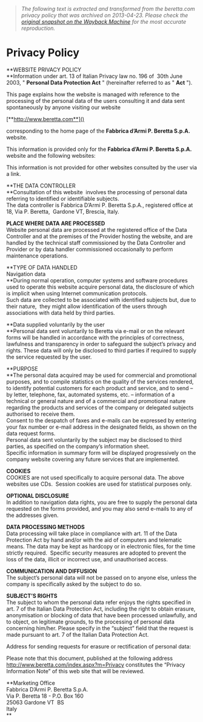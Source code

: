 > *The following text is extracted and transformed from the beretta.com privacy policy that was archived on 2013-04-23. Please check the [original snapshot on the Wayback Machine](https://web.archive.org/web/20130423105832id_/http%3A//www.beretta.com/service-pages/privacy-policy/index.aspx%3Fm%3D53%26did%3D1385) for the most accurate reproduction.*

# Privacy Policy

**WEBSITE PRIVACY POLICY  
**Information under art. 13 of Italian Privacy law no. 196 of  30th June 2003, " **Personal Data Protection Act** " (hereinafter referred to as " **Act** ").

This page explains how the website is managed with reference to the processing of the personal data of the users consulting it and data sent spontaneously by anyone visiting our website

[**http://www.beretta.com**]()

corresponding to the home page of the **Fabbrica d’Armi P. Beretta S.p.A.** website.

This information is provided only for the **Fabbrica d’Armi P. Beretta S.p.A.** website and the following websites:

This information is not provided for other websites consulted by the user via a link.

**THE DATA CONTROLLER  
**Consultation of this website  involves the processing of personal data referring to identified or identifiable subjects.  
The data controller is Fabbrica D’Armi P. Beretta S.p.A., registered office at 18, Via P. Beretta,  Gardone VT, Brescia, Italy.

 **PLACE WHERE DATA ARE PROCESSED**  
Website personal data are processed at the registered office of the Data Controller and at the premises of the Provider hosting the website, and are handled by the technical staff commissioned by the Data Controller and Provider or by data handler commissioned occasionally to perform maintenance operations. 

**TYPE OF DATA HANDLED  
Navigation data  
**During normal operation, computer systems and software procedures used to operate this website acquire personal data, the disclosure of which is implicit when using Internet communication protocols.   
Such data are collected to be associated with identified subjects but, due to their nature,  they might allow identification of the users through associations with data held by third parties.

**Data supplied voluntarily by the user  
**Personal data sent voluntarily to Beretta via e-mail or on the relevant forms will be handled in accordance with the principles of correctness, lawfulness and transparency in order to safeguard the subject’s privacy and rights. These data will only be disclosed to third parties if required to supply the service requested by the user.

**PURPOSE  
**The personal data acquired may be used for commercial and promotional purposes, and to compile statistics on the quality of the services rendered, to identify potential customers for each product and service, and to send – by letter, telephone, fax, automated systems, etc. – information of a technical or general nature and of a commercial and promotional nature regarding the products and services of the company or delegated subjects authorised to receive them.  
Consent to the despatch of faxes and e-mails can be expressed by entering your fax number or e-mail address in the designated fields, as shown on the data request forms.   
Personal data sent voluntarily by the subject may be disclosed to third parties, as specified on the company’s information sheet.   
Specific information in summary form will be displayed progressively on the company website covering any future services that are implemented.

**COOKIES**  
COOKIES are not used specifically to acquire personal data. The above websites use CDs.  Session cookies are used for statistical purposes only.

**OPTIONAL DISCLOSURE**  
In addition to navigation data rights, you are free to supply the personal data requested on the forms provided, and you may also send e-mails to any of the addresses given.

**DATA PROCESSING METHODS**  
Data processing will take place in compliance with art. 11 of the Data Protection Act by hand and/or with the aid of computers and telematic means. The data may be kept as hardcopy or in electronic files, for the time strictly required.  Specific security measures are adopted to prevent the loss of the data, illicit or incorrect use, and unauthorised access.

**COMMUNICATION AND DIFFUSION**  
The subject’s personal data will not be passed on to anyone else, unless the company is specifically asked by the subject to do so.

**SUBJECT’S RIGHTS**  
The subject to whom the personal data refer enjoys the rights specified in art. 7 of the Italian Data Protection Act, including the right to obtain erasure, anonymisation or blocking of data that have been processed unlawfully, and to object, on legitimate grounds, to the processing of personal data concerning him/her. Please specify in the “subject” field that the request is made pursuant to art. 7 of the Italian Data Protection Act. 

Address for sending requests for erasure or rectification of personal data:

Please note that this document, published at the following address http://www.beretta.com/index.aspx?m=Privacy constitutes the “Privacy Information Note” of this web site that will be reviewed. 

**Marketing Office  
Fabbrica D’Armi P. Beretta S.p.A.  
Via P. Beretta 18 - P.O. Box 160  
25063 Gardone VT  BS  
Italy  
**
